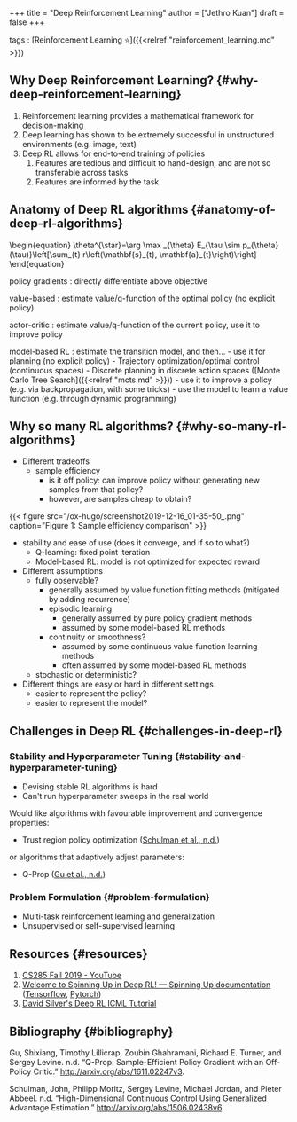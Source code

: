 +++
title = "Deep Reinforcement Learning"
author = ["Jethro Kuan"]
draft = false
+++

tags
: [Reinforcement Learning ⭐]({{<relref "reinforcement_learning.md" >}})

## Why Deep Reinforcement Learning? {#why-deep-reinforcement-learning}

1.  Reinforcement learning provides a mathematical framework for decision-making
2.  Deep learning has shown to be extremely successful in unstructured
    environments (e.g. image, text)
3.  Deep RL allows for end-to-end training of policies
    1.  Features are tedious and difficult to hand-design, and are not
        so transferable across tasks
    2.  Features are informed by the task

## Anatomy of Deep RL algorithms {#anatomy-of-deep-rl-algorithms}

\begin{equation}
\theta^{\star}=\arg \max \_{\theta} E\_{\tau \sim p\_{\theta}(\tau)}\left[\sum\_{t} r\left(\mathbf{s}\_{t}, \mathbf{a}\_{t}\right)\right]
\end{equation}

policy gradients
: directly differentiate above objective

value-based
: estimate value/q-function of the optimal policy (no
explicit policy)

actor-critic
: estimate value/q-function of the current policy, use
it to improve policy

model-based RL
: estimate the transition model, and then... - use it for planning (no explicit policy) - Trajectory optimization/optimal control (continuous spaces) - Discrete planning in discrete action spaces ([Monte Carlo Tree Search]({{<relref "mcts.md" >}})) - use it to improve a policy (e.g. via backpropagation, with some tricks) - use the model to learn a value function (e.g. through dynamic programming)

## Why so many RL algorithms? {#why-so-many-rl-algorithms}

- Different tradeoffs
  - sample efficiency
    - is it off policy: can improve policy without generating new
      samples from that policy?
    - however, are samples cheap to obtain?

{{< figure src="/ox-hugo/screenshot2019-12-16_01-35-50_.png" caption="Figure 1: Sample efficiency comparison" >}}

- stability and ease of use (does it converge, and if so to what?)
  - Q-learning: fixed point iteration
  - Model-based RL: model is not optimized for expected reward
- Different assumptions
  - fully observable?
    - generally assumed by value function fitting methods (mitigated
      by adding recurrence)
    - episodic learning
      - generally assumed by pure policy gradient methods
      - assumed by some model-based RL methods
    - continuity or smoothness?
      - assumed by some continuous value function learning methods
      - often assumed by some model-based RL methods
  - stochastic or deterministic?
- Different things are easy or hard in different settings
  - easier to represent the policy?
  - easier to represent the model?

## Challenges in Deep RL {#challenges-in-deep-rl}

### Stability and Hyperparameter Tuning {#stability-and-hyperparameter-tuning}

- Devising stable RL algorithms is hard
- Can't run hyperparameter sweeps in the real world

Would like algorithms with favourable improvement and convergence
properties:

- Trust region policy optimization
  ([Schulman et al., n.d.](#org28758be))

or algorithms that adaptively adjust parameters:

- Q-Prop ([Gu et al., n.d.](#orgb8ad47f))

### Problem Formulation {#problem-formulation}

- Multi-task reinforcement learning and generalization
- Unsupervised or self-supervised learning

## Resources {#resources}

1.  [CS285 Fall 2019 - YouTube](https://www.youtube.com/playlist?list=PLkFD6%5F40KJIwhWJpGazJ9VSj9CFMkb79A)
2.  [Welcome to Spinning Up in Deep RL! — Spinning Up documentation](https://spinningup.openai.com/en/latest/)
    ([Tensorflow](https://github.com/openai/spinningup), [Pytorch](https://github.com/kashif/firedup/))
3.  [David Silver's Deep RL ICML Tutorial](https://www.icml.cc/2016/tutorials/deep%5Frl%5Ftutorial.pdf)

## Bibliography {#bibliography}

<a id="orgb8ad47f"></a>Gu, Shixiang, Timothy Lillicrap, Zoubin Ghahramani, Richard E. Turner, and Sergey Levine. n.d. “Q-Prop: Sample-Efficient Policy Gradient with an Off-Policy Critic.” <http://arxiv.org/abs/1611.02247v3>.

<a id="org28758be"></a>Schulman, John, Philipp Moritz, Sergey Levine, Michael Jordan, and Pieter Abbeel. n.d. “High-Dimensional Continuous Control Using Generalized Advantage Estimation.” <http://arxiv.org/abs/1506.02438v6>.
